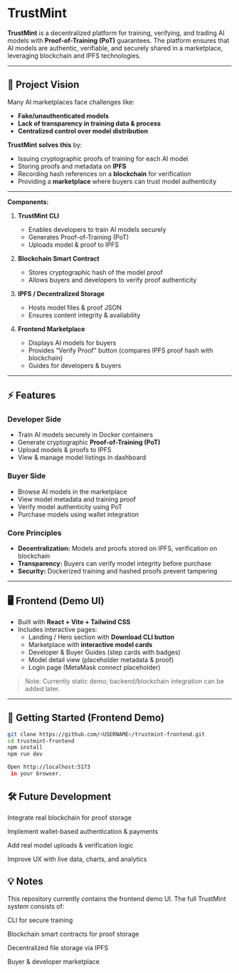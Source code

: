# TrustMint

**TrustMint** is a decentralized platform for training, verifying, and trading AI models with **Proof-of-Training (PoT)** guarantees. The platform ensures that AI models are authentic, verifiable, and securely shared in a marketplace, leveraging blockchain and IPFS technologies.

---

## 🌟 Project Vision

Many AI marketplaces face challenges like:

- **Fake/unauthenticated models**  
- **Lack of transparency in training data & process**  
- **Centralized control over model distribution**

**TrustMint solves this** by:

- Issuing cryptographic proofs of training for each AI model  
- Storing proofs and metadata on **IPFS**  
- Recording hash references on a **blockchain** for verification  
- Providing a **marketplace** where buyers can trust model authenticity  

---


**Components:**

1. **TrustMint CLI**  
   - Enables developers to train AI models securely  
   - Generates Proof-of-Training (PoT)  
   - Uploads model & proof to IPFS  

2. **Blockchain Smart Contract**  
   - Stores cryptographic hash of the model proof  
   - Allows buyers and developers to verify proof authenticity  

3. **IPFS / Decentralized Storage**  
   - Hosts model files & proof JSON  
   - Ensures content integrity & availability  

4. **Frontend Marketplace**  
   - Displays AI models for buyers  
   - Provides “Verify Proof” button (compares IPFS proof hash with blockchain)  
   - Guides for developers & buyers  

---

## ⚡ Features

### Developer Side

- Train AI models securely in Docker containers  
- Generate cryptographic **Proof-of-Training (PoT)**  
- Upload models & proofs to IPFS  
- View & manage model listings in dashboard  

### Buyer Side

- Browse AI models in the marketplace  
- View model metadata and training proof  
- Verify model authenticity using PoT  
- Purchase models using wallet integration  

### Core Principles

- **Decentralization:** Models and proofs stored on IPFS, verification on blockchain  
- **Transparency:** Buyers can verify model integrity before purchase  
- **Security:** Dockerized training and hashed proofs prevent tampering  

---

## 🖥 Frontend (Demo UI)

- Built with **React + Vite + Tailwind CSS**  
- Includes interactive pages:  
  - Landing / Hero section with **Download CLI button**  
  - Marketplace with **interactive model cards**  
  - Developer & Buyer Guides (step cards with badges)  
  - Model detail view (placeholder metadata & proof)  
  - Login page (MetaMask connect placeholder)  

> Note: Currently static demo; backend/blockchain integration can be added later.

---

## 🔧 Getting Started (Frontend Demo)

```bash
git clone https://github.com/<USERNAME>/trustmint-frontend.git
cd trustmint-frontend
npm install
npm run dev

Open http://localhost:5173
 in your browser.
```
## 🛠 Future Development

Integrate real blockchain for proof storage

Implement wallet-based authentication & payments

Add real model uploads & verification logic

Improve UX with live data, charts, and analytics


## 💡 Notes

This repository currently contains the frontend demo UI. The full TrustMint system consists of:

CLI for secure training

Blockchain smart contracts for proof storage

Decentralized file storage via IPFS


Buyer & developer marketplace
